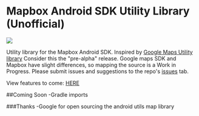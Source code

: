 # Mapbox Android SDK Utility Library (Unofficial)
[![](https://jitpack.io/v/mastrgamr/mapbox-android-utils.svg)](https://jitpack.io/#mastrgamr/mapbox-android-utils)

Utility library for the Mapbox Android SDK. Inspired by [Google Maps Utility library](https://github.com/googlemaps/android-maps-utils)
Consider this the "pre-alpha" release. Google maps SDK and Mapbox have slight differences, so mapping the source is a Work in Progress.
Please submit issues and suggestions to the repo's [issues](https://github.com/mastrgamr/mapbox-android-utils/issues) tab.

View features to come: [HERE](https://github.com/mastrgamr/mapbox-android-utils/blob/master/TODO.md)

##Coming Soon
-Gradle imports

###Thanks
-Google for open sourcing the android utils map library
